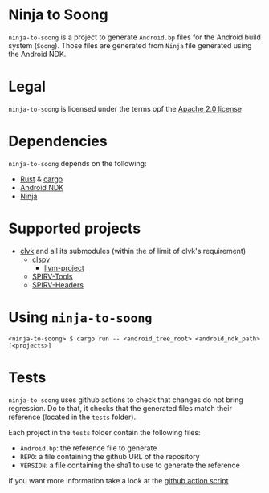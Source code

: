 # Ninja to Soong

`ninja-to-soong` is a project to generate `Android.bp` files for the Android build system (`Soong`). Those files are generated from `Ninja` file generated using the Android NDK.

# Legal

`ninja-to-soong` is licensed under the terms opf the [Apache 2.0 license](LICENSE)

# Dependencies

`ninja-to-soong` depends on the following:

* [Rust](https://www.rust-lang.org/) & [cargo](https://doc.rust-lang.org/cargo/)
* [Android NDK](https://developer.android.com/ndk)
* [Ninja](https://ninja-build.org/)

# Supported projects

* [clvk](https://github.com/kpet/clvk) and all its submodules (within the of limit of clvk's requirement)
  * [clspv](https://github.com/google/clspv)
    * [llvm-project](https://github.com/llvm/llvm-project)
  * [SPIRV-Tools](https://github.com/KhronosGroup/SPIRV-Tools)
  * [SPIRV-Headers](https://github.com/KhronosGroup/SPIRV-Headers)

# Using `ninja-to-soong`

```
<ninja-to-soong> $ cargo run -- <android_tree_root> <android_ndk_path> [<projects>]
```

# Tests

`ninja-to-soong` uses github actions to check that changes do not bring regression. Do to that, it checks that the generated files match their reference (located in the `tests` folder).

Each project in the `tests` folder contain the following files:
 * `Android.bp`: the reference file to generate
 * `REPO`: a file containing the github URL of the repository
 * `VERSION`: a file containing the sha1 to use to generate the reference

If you want more information take a look at the [github action script](.github/workflows/presubmit.yml)